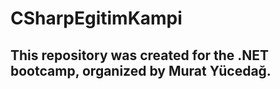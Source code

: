 # CSharpEgitimKampi
## This repository was created for the .NET bootcamp, organized by Murat Yücedağ.
